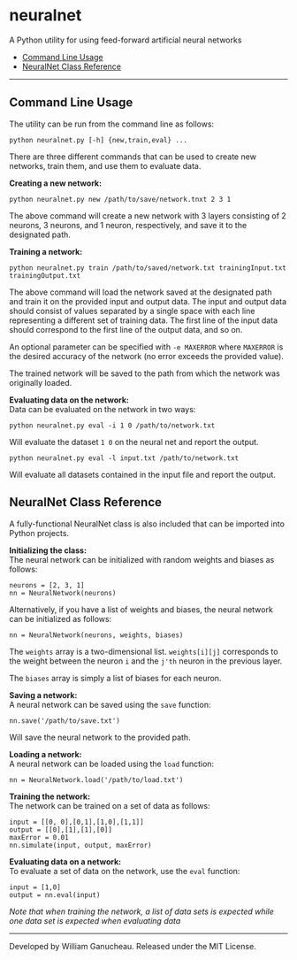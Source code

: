 neuralnet
===
A Python utility for using feed-forward artificial neural networks

 - [Command Line Usage][1]
 - [NeuralNet Class Reference][2]

---
<a name="cl"></a> Command Line Usage
---

The utility can be run from the command line as follows:

    python neuralnet.py [-h] {new,train,eval} ...
    
There are three different commands that can be used to create new networks, train them, and use them to evaluate data.

**Creating a new network:**

    python neuralnet.py new /path/to/save/network.tnxt 2 3 1
    
The above command will create a new network with 3 layers consisting of 2 neurons, 3 neurons, and 1 neuron, respectively, and save it to the designated path.

**Training a network:**

    python neuralnet.py train /path/to/saved/network.txt trainingInput.txt trainingOutput.txt
    
The above command will load the network saved at the designated path and train it on the provided input and output data. The input and output data should consist of values separated by a single space with each line representing a different set of training data. The first line of the input data should correspond to the first line of the output data, and so on.

An optional parameter can be specified with `-e MAXERROR` where `MAXERROR` is the desired accuracy of the network (no error exceeds the provided value).

The trained network will be saved to the path from which the network was originally loaded.

**Evaluating data on the network:**  
Data can be evaluated on the network in two ways:

    python neuralnet.py eval -i 1 0 /path/to/network.txt
    
Will evaluate the dataset `1 0` on the neural net and report the output.

    python neuralnet.py eval -l input.txt /path/to/network.txt
    
Will evaluate all datasets contained in the input file and report the output.

<a name="cr"></a> NeuralNet Class Reference
---
A fully-functional NeuralNet class is also included that can be imported into Python projects.

**Initializing the class:**  
The neural network can be initialized with random weights and biases as follows:

    neurons = [2, 3, 1]
    nn = NeuralNetwork(neurons)
    
Alternatively, if you have a list of weights and biases, the neural network can be initialized as follows:

    nn = NeuralNetwork(neurons, weights, biases)
    
The `weights` array is a two-dimensional list. `weights[i][j]` corresponds to the weight between the neuron `i` and the `j'th` neuron in the previous layer.

The `biases` array is simply a list of biases for each neuron.

**Saving a network:**  
A neural network can be saved using the `save` function:

    nn.save('/path/to/save.txt')
    
Will save the neural network to the provided path.

**Loading a network:**  
A neural network can be loaded using the `load` function:

    nn = NeuralNetwork.load('/path/to/load.txt')

**Training the network:**  
The network can be trained on a set of data as follows:

    input = [[0, 0],[0,1],[1,0],[1,1]]
    output = [[0],[1],[1],[0]]
    maxError = 0.01
    nn.simulate(input, output, maxError)

**Evaluating data on a network:**  
To evaluate a set of data on the network, use the `eval` function:

    input = [1,0]
    output = nn.eval(input)
    
*Note that when training the network, a list of data sets is expected while one data set is expected when evaluating data*

---
Developed by William Ganucheau. Released under the MIT License.


  [1]: #cl
  [2]: #cr
